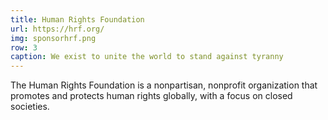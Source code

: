 ```yaml
---
title: Human Rights Foundation
url: https://hrf.org/
img: sponsorhrf.png
row: 3
caption: We exist to unite the world to stand against tyranny
---
```


The Human Rights Foundation is a nonpartisan, nonprofit organization that promotes and protects human rights globally, with a focus on closed societies.